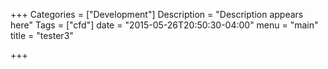 +++
Categories = ["Development"]
Description = "Description appears here"
Tags = ["cfd"]
date = "2015-05-26T20:50:30-04:00"
menu = "main"
title = "tester3"

+++
